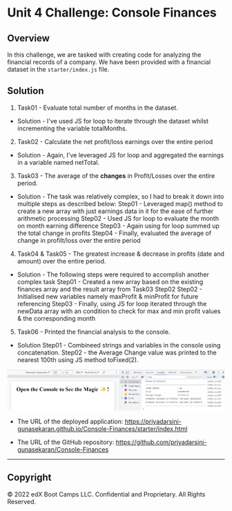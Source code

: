 # Unit 4 Challenge: Console Finances

## Overview
 
In this challenge, we are tasked with creating code for analyzing the financial records of a company. We have been provided with a financial dataset in the `starter/index.js` file.

## Solution

1. Task01 - Evaluate total number of months in the dataset.
* Solution - I've used JS for loop to iterate through the dataset whilst incrementing the variable totalMonths.

2. Task02 - Calculate the net profit/loss earnings over the entire period
* Solution - Again, I've leveraged JS for loop and aggregated the earnings in a variable named netTotal.

3. Task03 - The average of the **changes** in Profit/Losses over the entire period.
* Solution - The task was relatively complex, so I had to break it down into multiple steps as described below:
Step01 - Leveraged map() method to create a new array with just earnings data in it for the ease of further arithmetic processing
Step02 - Used JS for loop to evaluate the month on month earning difference
Step03 - Again using for loop summed up the total change in profits
Step04 - Finally, evaluated the average of change in profilt/loss over the entire period

4. Task04 & Task05 - The greatest increase & decrease in profits (date and amount) over the entire period.
* Solution - The following steps were required to accomplish another complex task
Step01 - Created a new array based on the existing finances array and the result array from Task03 Step02
Step02 - Initialised new variables namely maxProfit & minProfit for future referencing
Step03 - Finally, using JS for loop iterated through the newData array with an condition to check for max and min profit values & the corresponding month

5. Task06 - Printed the financial analysis to the console.
* Solution 
Step01 - Combineed strings and variables in the console using concatenation.
Step02 - the Average Change value was printed to the nearest 100th using JS method toFixed(2).

![Screenshot](./financial_analysis.jpg)

* The URL of the deployed application: https://priyadarsini-gunasekaran.github.io/Console-Finances/starter/index.html

* The URL of the GitHub repository: https://github.com/priyadarsini-gunasekaran/Console-Finances

---

## Copyright

© 2022 edX Boot Camps LLC. Confidential and Proprietary. All Rights Reserved.

